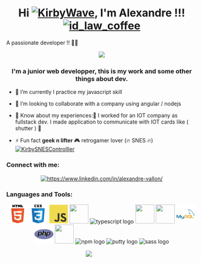 <h1 align="center">Hi <a href="https://emoji.gg/emoji/4546-kirbywave"><img src="https://cdn3.emoji.gg/emojis/4546-kirbywave.gif" width="64px" height="64px" alt="KirbyWave"></a>, I'm Alexandre !!! <a href="https://emoji.gg/emoji/8158-id-law-coffee"><img src="https://cdn3.emoji.gg/emojis/8158-id-law-coffee.gif" width="64px" height="64px" alt="id_law_coffee"></a> </h1>

<p align="center></p>
<h3 align="center">A passionate developer !! 👨‍💻</h3>
<p style="margin: 15px;" align="center">
    <img src="https://readme-typing-svg.herokuapp.com/?duration=2000&color=1da53d&center=true&vCenter=true&lines=developer+beginner;coffee+addict;Daddy%27n%27Geek;Powerlifter+%F0%9F%8F%8B">
    <h3 align="center">I'm a junior web developper, this is my work and some other things about dev.</h3>
</p>
                  
    
- 🌱 I’m currently I practice my javascript skill

- 👯 I’m looking to collaborate with a company using angular / nodejs 

- 📄 Know about my experiences:📜 I worked for an IOT company as fullstack dev. I made application to communicate with IOT cards like ( shutter )  📜  

- ⚡ Fun fact **geek n lifter**  🎮 retrogamer lover (🔥 SNES 🔥) <a href="https://emoji.gg/emoji/4886-kirbysnescontrolller"><img src="https://cdn3.emoji.gg/emojis/4886-kirbysnescontrolller.gif" width="64px" height="64px" alt="KirbySNESControlller"></a> 

<h3 align="left">Connect with me:</h3>
                
<p align="center">
<a href="https://linkedin.com/in/https://www.linkedin.com/in/alexandre-vallon/" target="blank"><img align="center" src="https://raw.githubusercontent.com/rahuldkjain/github-profile-readme-generator/master/src/images/icons/Social/linked-in-alt.svg" alt="https://www.linkedin.com/in/alexandre-vallon/" height="30" width="40" /></a>
</p>


<h3 align="left">Languages and Tools:</h3>
                

 
<p align="center">
                                     
<img src="https://raw.githubusercontent.com/devicons/devicon/master/icons/html5/html5-original-wordmark.svg" width="50" height="50"/>
<img src="https://raw.githubusercontent.com/devicons/devicon/master/icons/css3/css3-original-wordmark.svg" alt="css3" width="50" height="50"/>
<img src="https://raw.githubusercontent.com/devicons/devicon/master/icons/javascript/javascript-original.svg" alt="javascript" width="50" height="50"/>                               <img src="https://cdn.jsdelivr.net/gh/devicons/devicon/icons/angularjs/angularjs-original.svg" width="50" height="50" />
<img src="https://cdn.jsdelivr.net/gh/devicons/devicon/icons/typescript/typescript-original.svg" height="40" alt="typescript logo"  />
<img src="https://cdn.jsdelivr.net/gh/devicons/devicon/icons/nodejs/nodejs-original.svg" width="50" height="50"/>                           
<img src="https://cdn.jsdelivr.net/gh/devicons/devicon/icons/ionic/ionic-original-wordmark.svg" width="50" height="50"/>
<img src="https://raw.githubusercontent.com/devicons/devicon/master/icons/mysql/mysql-original-wordmark.svg" alt="mysql" width="50" height="50"/>
<img src="https://raw.githubusercontent.com/devicons/devicon/master/icons/php/php-original.svg" width="50" height="50"/>
<img src="https://cdn.jsdelivr.net/gh/devicons/devicon/icons/postgresql/postgresql-original-wordmark.svg" width="50" height="50" />
<img src="https://cdn.jsdelivr.net/gh/devicons/devicon/icons/npm/npm-original-wordmark.svg" height="40" alt="npm logo"  />
<img src="https://cdn.jsdelivr.net/gh/devicons/devicon/icons/putty/putty-original.svg" height="40" alt="putty logo"  />
<img src="https://cdn.jsdelivr.net/gh/devicons/devicon/icons/sass/sass-original.svg" height="40" alt="sass logo"  />
</p>


<p align="center"><img align="center" src="https://camo.githubusercontent.com/d2e7fa9f748460506e03f50fb50328b5aae03b978a2cd3450af789e52a3f3f60/68747470733a2f2f6d69726f2e6d656469756d2e636f6d2f6d61782f313630302f302a432d6350503944324d497965657841542e676966" data-canonical-src="https://miro.medium.com/max/1600/0*C-cPP9D2MIyeexAT.gif" style="max-width: 100%;display: inline-block;width: 50%;margin: 0em 15em;" data-target="animated-image.originalImage"></p>

